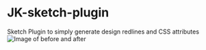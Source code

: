 # JK-sketch-plugin
Sketch Plugin to simply generate design redlines and CSS attributes
![Image of before and after](https://liangpuhe.github.io/image/both.png)
